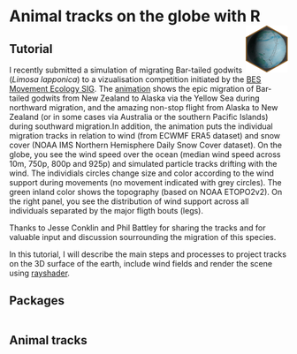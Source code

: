 # Animal tracks on the globe with R <img src="man/figures/globeTracks.png" align="right" width="15%" height="15%"/>


## Tutorial

I recently submitted a simulation of migrating Bar-tailed godwits (_Limosa lapponica_) to a vizualisation competition initiated by the [BES Movement Ecology SIG](https://besmovesig.wordpress.com/). The [animation](https://twitter.com/S_Lisovski/status/1361039948892286979) shows the epic migration of Bar-tailed godwits from New Zealand to Alaska via the Yellow Sea during northward migration, and the amazing non-stop flight from Alaska to New Zealand (or in some cases via Australia or the southern Pacific Islands) during southward migration.In addition, the animation puts the individual migration tracks in relation to wind (from ECWMF ERA5 dataset) and snow cover (NOAA IMS Northern Hemisphere Daily Snow Cover dataset). On the globe, you see the wind speed over the ocean (median wind speed across 10m, 750p, 800p and 925p) and simulated particle tracks drifting with the wind. The individials circles change size and color according to the wind support during movements (no movement indicated with grey circles). The green inland color shows the topography (based on NOAA ETOPO2v2). On the right panel, you see the distribution of wind support across all individuals separated by the major fligth bouts (legs).

Thanks to Jesse Conklin and Phil Battley for sharing the tracks and for valuable input and discussion sourrounding the migration of this species.

In this tutorial, I will describe the main steps and processes to project tracks on the 3D surface of the earth, include wind fields and render the scene using [rayshader](https://github.com/tylermorganwall/rayshader).


## Packages

``` r

```

## Animal tracks




